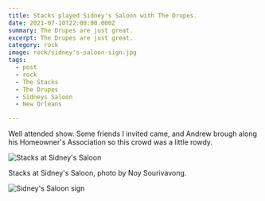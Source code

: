 ```yaml
---
title: Stacks played Sidney's Saloon with The Drupes.
date: 2021-07-10T22:00:00.000Z
summary: The Drupes are just great.
excerpt: The Drupes are just great.
category: rock
image: rock/sidney's-saloon-sign.jpg
tags:
  - post 
  - rock
  - The Stacks
  - The Drupes
  - Sidneys Saloon
  - New Orleans

---
```


Well attended show. Some friends I invited came, and Andrew brough along his Homeowner's Association so this crowd was a little rowdy.

![Stacks at Sidney's Saloon](/static/img/rock//sidney's-saloon-sign.jpg "Stacks at Sidney's Saloon")

Stacks at Sidney's Saloon, photo by Noy Sourivavong.


![Sidney's Saloon sign](/static/img/rock//sidney's-saloon-sign.jpg "Sidney's Saloon sign")